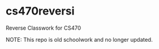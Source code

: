 # cs470reversi
Reverse Classwork for CS470

NOTE: This repo is old schoolwork and no longer updated. 
